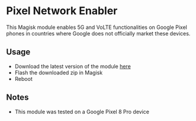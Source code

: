 # Pixel Network Enabler
This Magisk module enables 5G and VoLTE functionalities on Google Pixel phones in countries where Google does not officially market these devices.

## Usage
- Download the latest version of the module [here](https://github.com/fuscadevs/PixelNetworkEnabler/releases/latest)
- Flash the downloaded zip in Magisk
- Reboot

## Notes
- This module was tested on a Google Pixel 8 Pro device
